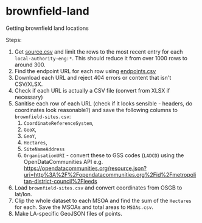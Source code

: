 # brownfield-land
Getting brownfield land locations

Steps:

1. Get [source.csv](https://github.com/digital-land/brownfield-land-collection/blob/main/collection/source.csv) and limit the rows to the most recent entry for each `local-authority-eng:*`. This should reduce it from over 1000 rows to around 300.
2. Find the endpoint URL for each row using [endpoints.csv](https://github.com/digital-land/brownfield-land-collection/blob/main/collection/endpoint.csv)
3. Download each URL and reject 404 errors or content that isn't CSV/XLSX.
4. Check if each URL is actually a CSV file (convert from XLSX if necessary)
5. Sanitise each row of each URL (check if it looks sensible - headers, do coordinates look reasonable?) and save the following columns to `brownfield-sites.csv`:
   1. `CoordinateReferenceSystem`,
   2. `GeoX`,
   3. `GeoY`,
   4. `Hectares`,
   5. `SiteNameAddress`
   6. `OrganisationURI` - convert these to GSS codes (`LADCD`) using the OpenDataCommunities API e.g. https://opendatacommunities.org/resource.json?uri=http%3A%2F%2Fopendatacommunities.org%2Fid%2Fmetropolitan-district-council%2Fleeds
7. Load `brownfield-sites.csv` and convert coordinates from OSGB to lat/lon.
9. Clip the whole dataset to each MSOA and find the sum of the `Hectares` for each. Save the MSOAs and total areas to `MSOAs.csv`.
10. Make LA-specific GeoJSON files of points.

